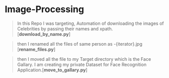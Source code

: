 # Image-Processing

> In this Repo I was targeting, Automation of downloading the images of Celebrities by passing their names and xpath. [**download_by_name.py**]

> then I renamed all the files of same person as <name>-{iterator}.jpg [**rename_files.py**]

> then I moved all the file to my Target directory which is the Face Gallary. I am creating my private Dataset for Face Recognition Application.[**move_to_gallary.py**]
